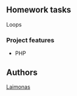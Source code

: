 ## Homework tasks

Loops

### Project features
- PHP

## Authors
[Laimonas](https://github.com/LaimonasMas/)

